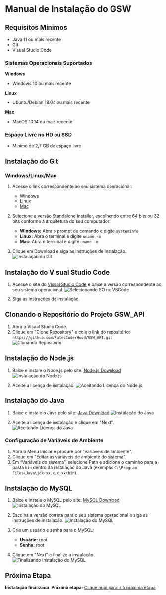 # Manual de Instalação do GSW

## Requisitos Mínimos

- Java 11 ou mais recente
- Git
- Visual Studio Code

### Sistemas Operacionais Suportados

**Windows**
- Windows 10 ou mais recente

**Linux**
- Ubuntu/Debian 18.04 ou mais recente

**Mac**
- MacOS 10.14 ou mais recente

### Espaço Livre no HD ou SSD

- Mínimo de 2,7 GB de espaço livre

## Instalação do Git

### Windows/Linux/Mac

1. Acesse o link correspondente ao seu sistema operacional:
    - [Windows](https://git-scm.com/download/win)
    - [Linux](https://git-scm.com/download/linux)
    - [Mac](https://git-scm.com/download/mac)

2. Selecione a versão Standalone Installer, escolhendo entre 64 bits ou 32 bits conforme a arquitetura do seu computador:
    - **Windows:** Abra o prompt de comando e digite `systeminfo`
    - **Linux:** Abra o terminal e digite `uname -m`
    - **Mac:** Abra o terminal e digite `uname -m`

3. Clique em Download e siga as instruções de instalação.
    ![Instalação do Git](IMAGENS/001.GIT-INSTALL.png)

## Instalação do Visual Studio Code

1. Acesse o site do [Visual Studio Code](https://code.visualstudio.com/) e baixe a versão correspondente ao seu sistema operacional.
    ![Selecionando SO no VSCode](IMAGENS/001-ESCOLHER-SO-VSCODE.png)

2. Siga as instruções de instalação.

## Clonando o Repositório do Projeto GSW_API

1. Abra o Visual Studio Code.
2. Clique em "Clone Repository" e cole o link do repositório: `https://github.com/FatecCoderHood/GSW_API.git`
    ![Clonando Repositório](IMAGENS/001.CLONAR-REPOSITORIO-VIA-VSCODE.png)

## Instalação do Node.js

1. Baixe e instale o Node.js pelo site: [Node.js Download](https://nodejs.org/pt/download/)
    ![Instalação do Node.js](IMAGENS/001.NODE-JS.png)

2. Aceite a licença de instalação.
    ![Aceitando Licença do Node.js](IMAGENS/02.NODE-JS.png)

## Instalação do Java

1. Baixe e instale o Java pelo site: [Java Download](https://www.java.com/pt_BR/download/)
    ![Instalação do Java](IMAGENS/001-img-install-java.png)

2. Aceite a licença de instalação e clique em "Next".
    ![Aceitando Licença do Java](IMAGENS/ACEITAR-LICENCA-JAVA.png)

### Configuração de Variáveis de Ambiente

1. Abra o Menu Iniciar e procure por "variáveis de ambiente".
2. Clique em "Editar as variáveis de ambiente do sistema".
3. Em “Variáveis do sistema”, selecione Path e adicione o caminho para a pasta `bin` dentro da instalação do Java (exemplo: `C:\Program Files\Java\jdk-xx.x.x_xx\bin`).

## Instalação do MySQL

1. Baixe e instale o MySQL pelo site: [MySQL Download](https://dev.mysql.com/downloads/installer/)
    ![Instalação do MySQL](IMAGENS/001.INSTALL-MYSQL.png)

2. Escolha a versão correta para o seu sistema operacional e siga as instruções de instalação.
    ![Instalação do MySQL](IMAGENS/imagem_msql_02.webp)

3. Crie um usuário e senha para o MySQL:
    - **Usuário:** root
    - **Senha:** root

4. Clique em "Next" e finalize a instalação.
    ![Finalizando Instalação do MySQL](IMAGENS/imagem_msql_09.png)

## Próxima Etapa

**Instalação finalizada. Próxima etapa:** [Clique aqui para ir à próxima etapa](manual-rodar-programa)
